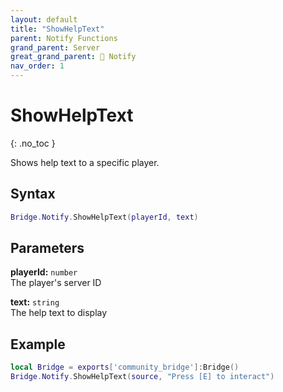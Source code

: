 ```yaml
---
layout: default
title: "ShowHelpText"
parent: Notify Functions
grand_parent: Server
great_grand_parent: 🔔 Notify
nav_order: 1
---
```


# ShowHelpText
{: .no_toc }

Shows help text to a specific player.

## Syntax

```lua
Bridge.Notify.ShowHelpText(playerId, text)
```

## Parameters

**playerId:** `number`  
The player's server ID

**text:** `string`  
The help text to display

## Example

```lua
local Bridge = exports['community_bridge']:Bridge()
Bridge.Notify.ShowHelpText(source, "Press [E] to interact")
```